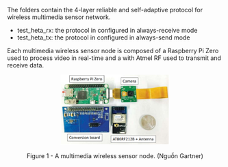 The folders contain the 4-layer reliable and self-adaptive protocol for wireless multimedia sensor network.
- test_heta_rx: the protocol in configured in always-receive mode
- test_heta_tx: the protocol in configured in always-send mode

Each multimedia wireless sensor node is composed of a Raspberry Pi Zero used to process video in real-time and a with Atmel RF used to transmit and receive data.
<figure>
  <p align="center"><img src="https://github.com/nxthuan512/RPi-based-wireless-sensor-node/blob/master/img/rpi_sys_2.PNG" alt="hinh1" width="60%"></p>    
  <figcaption><p align="center">Figure 1 - A multimedia wireless sensor node. (Nguồn Gartner)</p></figcaption>
</figure>
